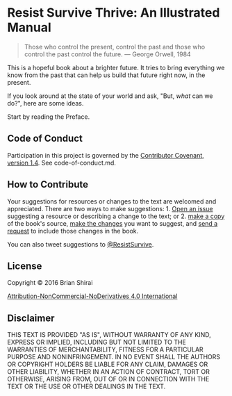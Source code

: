 # Resist Survive Thrive: An Illustrated Manual

> Those who control the present, control the past and those who control the past control the future. &mdash; George Orwell, 1984

This is a hopeful book about a brighter future. It tries to bring everything we know from the past that can help us build that future right now, in the present.

If you look around at the state of your world and ask, "But, *what* can we do?", here are some ideas.

Start by reading the Preface.

## Code of Conduct

Participation in this project is governed by the [Contributor Covenant, version 1.4](http://contributor-covenant.org/version/1/4/). See code-of-conduct.md.

## How to Contribute

Your suggestions for resources or changes to the text are welcomed and appreciated. There are two ways to make suggestions: 1. [Open an issue](https://github.com/ResistSurviveThrive/resist_survive_thrive/issues) suggesting a resource or describing a change to the text; or 2. [make a copy](https://help.github.com/articles/fork-a-repo/) of the book's source, [make the changes](https://help.github.com/desktop/guides/contributing/committing-and-reviewing-changes-to-your-project/) you want to suggest, and [send a request](https://help.github.com/articles/creating-a-pull-request/) to include those changes in the book.

You can also tweet suggestions to [@ResistSurvive](https://twitter.com/ResistSurvive).

## License

Copyright &copy; 2016 Brian Shirai

[Attribution-NonCommercial-NoDerivatives 4.0
International](https://creativecommons.org/licenses/by-nc-nd/4.0/legalcode)

## Disclaimer

THIS TEXT IS PROVIDED "AS IS", WITHOUT WARRANTY OF ANY KIND, EXPRESS OR IMPLIED, INCLUDING BUT NOT LIMITED TO THE WARRANTIES OF MERCHANTABILITY, FITNESS FOR A PARTICULAR PURPOSE AND NONINFRINGEMENT. IN NO EVENT SHALL THE AUTHORS OR COPYRIGHT HOLDERS BE LIABLE FOR ANY CLAIM, DAMAGES OR OTHER LIABILITY, WHETHER IN AN ACTION OF CONTRACT, TORT OR OTHERWISE, ARISING FROM, OUT OF OR IN CONNECTION WITH THE TEXT OR THE USE OR OTHER DEALINGS IN THE TEXT.
